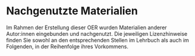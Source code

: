 # Nachgenutzte Materialien 

Im Rahmen der Erstellung dieser OER wurden Materialien anderer Autor:innen eingebunden und nachgenutzt. Die jeweiligen Lizenzhinweise finden Sie sowohl an den entsprechenden Stellen im Lehrbuch als auch im Folgenden, in der Reihenfolge ihres Vorkommens.